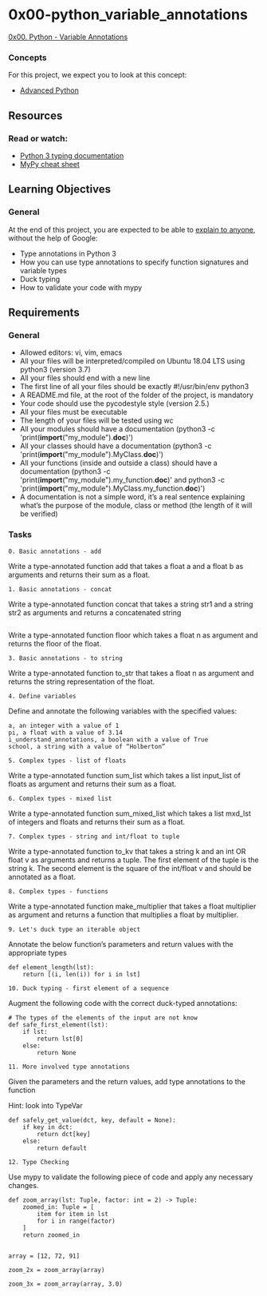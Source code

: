 # 0x00-python_variable_annotations  
[0x00. Python - Variable Annotations](https://intranet.alxswe.com/projects/1229#task-11622)  
### Concepts  
For this project, we expect you to look at this concept:  

  +  [Advanced Python](https://intranet.alxswe.com/concepts/554)  
## Resources  
### Read or watch:  

  +  [Python 3 typing documentation](https://intranet.alxswe.com/rltoken/5j0OtdWh36_HVAHKJX2gaA)  
  +  [MyPy cheat sheet](https://intranet.alxswe.com/rltoken/Eud-nrUG7x3iT6JD2Sas-g)    
## Learning Objectives  
### General  
At the end of this project, you are expected to be able to [explain to anyone](https://intranet.alxswe.com/rltoken/hGUom4nCewYmroS4ii_ZDQ), without the help of Google:  

  +  Type annotations in Python 3  
  +  How you can use type annotations to specify function signatures and variable types  
  +  Duck typing  
  +  How to validate your code with mypy  
## Requirements  
### General  
  +  Allowed editors: vi, vim, emacs  
  +  All your files will be interpreted/compiled on Ubuntu 18.04 LTS using python3 (version 3.7)  
  +  All your files should end with a new line  
  +  The first line of all your files should be exactly #!/usr/bin/env python3  
  +  A README.md file, at the root of the folder of the project, is mandatory  
  +  Your code should use the pycodestyle style (version 2.5.)  
  +  All your files must be executable  
  +  The length of your files will be tested using wc  
  +  All your modules should have a documentation (python3 -c 'print(__import__("my_module").__doc__)')  
  +  All your classes should have a documentation (python3 -c 'print(__import__("my_module").MyClass.__doc__)')  
  +  All your functions (inside and outside a class) should have a documentation (python3 -c  
 'print(__import__("my_module").my_function.__doc__)' and python3 -c
 'print(__import__("my_module").MyClass.my_function.__doc__)')  
  +  A documentation is not a simple word, it’s a real sentence explaining what’s the purpose of the module, class or method (the length of it will be verified)  
### Tasks  
```
0. Basic annotations - add
``` 

Write a type-annotated function add that takes a float a and a float b as arguments and returns their sum as a float.  


    
```
1. Basic annotations - concat
```  

Write a type-annotated function concat that takes a string str1 and a string str2 as arguments and returns a concatenated string  


    
```  2. Basic annotations - floor
```    

Write a type-annotated function floor which takes a float n as argument and returns the floor of the float.  



```
3. Basic annotations - to string
```  

Write a type-annotated function to_str that takes a float n as argument and returns the string representation of the float.  

    
```
4. Define variables
```    

Define and annotate the following variables with the specified values: 
```
a, an integer with a value of 1
pi, a float with a value of 3.14
i_understand_annotations, a boolean with a value of True
school, a string with a value of “Holberton”
```  

 ```     
5. Complex types - list of floats  
```  
Write a type-annotated function sum_list which takes a list input_list of floats as argument and returns their sum as a float.  


```      
6. Complex types - mixed list  
```  
Write a type-annotated function sum_mixed_list which takes a list mxd_lst of integers and floats and returns their sum as a float.  


```      
7. Complex types - string and int/float to tuple  
```  
Write a type-annotated function to_kv that takes a string k and an int OR float v as arguments and returns a tuple. The first element of the tuple is the string k. The second element is the square of the int/float v and should be annotated as a float.  


```      
8. Complex types - functions  
```  
Write a type-annotated function make_multiplier that takes a float multiplier as argument and returns a function that multiplies a float by multiplier.  


```      
9. Let's duck type an iterable object  
```  
Annotate the below function’s parameters and return values with the appropriate types    

```
def element_length(lst):
    return [(i, len(i)) for i in lst]
```  
```      
10. Duck typing - first element of a sequence  
```  
Augment the following code with the correct duck-typed annotations:  

```
# The types of the elements of the input are not know
def safe_first_element(lst):
    if lst:
        return lst[0]
    else:
        return None
```   

```      
11. More involved type annotations  
```  
Given the parameters and the return values, add type annotations to the function  

Hint: look into TypeVar

```
def safely_get_value(dct, key, default = None):
    if key in dct:
        return dct[key]
    else:
        return default
```  

```      
12. Type Checking  
```  
Use mypy to validate the following piece of code and apply any necessary changes.   
```
def zoom_array(lst: Tuple, factor: int = 2) -> Tuple:
    zoomed_in: Tuple = [
        item for item in lst
        for i in range(factor)
    ]
    return zoomed_in


array = [12, 72, 91]

zoom_2x = zoom_array(array)

zoom_3x = zoom_array(array, 3.0)
```

